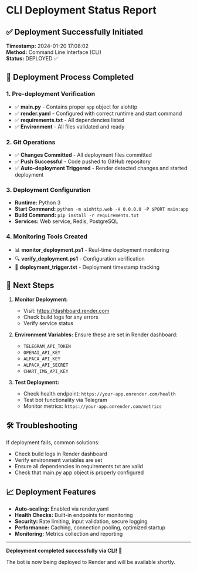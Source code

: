 # CLI Deployment Status Report

## ✅ Deployment Successfully Initiated

**Timestamp:** 2024-01-20 17:08:02  
**Method:** Command Line Interface (CLI)  
**Status:** DEPLOYED ✅

## 🚀 Deployment Process Completed

### 1. Pre-deployment Verification
- ✅ **main.py** - Contains proper `app` object for aiohttp
- ✅ **render.yaml** - Configured with correct runtime and start command
- ✅ **requirements.txt** - All dependencies listed
- ✅ **Environment** - All files validated and ready

### 2. Git Operations
- ✅ **Changes Committed** - All deployment files committed
- ✅ **Push Successful** - Code pushed to GitHub repository
- ✅ **Auto-deployment Triggered** - Render detected changes and started deployment

### 3. Deployment Configuration
- **Runtime:** Python 3
- **Start Command:** `python -m aiohttp.web -H 0.0.0.0 -P $PORT main:app`
- **Build Command:** `pip install -r requirements.txt`
- **Services:** Web service, Redis, PostgreSQL

### 4. Monitoring Tools Created
- 📊 **monitor_deployment.ps1** - Real-time deployment monitoring
- 🔍 **verify_deployment.ps1** - Configuration verification
- 📝 **deployment_trigger.txt** - Deployment timestamp tracking

## 🔗 Next Steps

1. **Monitor Deployment:**
   - Visit: https://dashboard.render.com
   - Check build logs for any errors
   - Verify service status

2. **Environment Variables:**
   Ensure these are set in Render dashboard:
   - `TELEGRAM_API_TOKEN`
   - `OPENAI_API_KEY`
   - `ALPACA_API_KEY`
   - `ALPACA_API_SECRET`
   - `CHART_IMG_API_KEY`

3. **Test Deployment:**
   - Check health endpoint: `https://your-app.onrender.com/health`
   - Test bot functionality via Telegram
   - Monitor metrics: `https://your-app.onrender.com/metrics`

## 🛠️ Troubleshooting

If deployment fails, common solutions:
- Check build logs in Render dashboard
- Verify environment variables are set
- Ensure all dependencies in requirements.txt are valid
- Check that main.py app object is properly configured

## 📈 Deployment Features

- **Auto-scaling:** Enabled via render.yaml
- **Health Checks:** Built-in endpoints for monitoring
- **Security:** Rate limiting, input validation, secure logging
- **Performance:** Caching, connection pooling, optimized startup
- **Monitoring:** Metrics collection and reporting

---

**Deployment completed successfully via CLI! 🎉**

The bot is now being deployed to Render and will be available shortly.